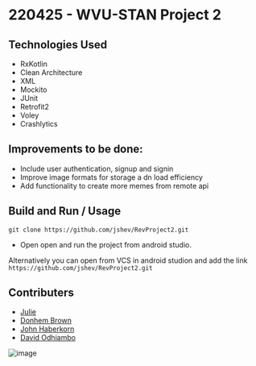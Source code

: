 # 220425 - WVU-STAN Project 2

## Technologies Used

- RxKotlin
- Clean Architecture
- XML
- Mockito
- JUnit
- Retrofit2
- Voley
- Crashlytics

## Improvements to be done:

- Include user authentication, signup and signin
- Improve image formats for storage a dn load efficiency
- Add functionality to create more memes from remote api

## Build and Run / Usage

`git clone https://github.com/jshev/RevProject2.git`

- Open open and run the project from android studio.

Alternatively you can open from VCS in android studion and add the link `https://github.com/jshev/RevProject2.git`

## Contributers

- [Julie](https://github.com/jshev)
- [Donhem Brown](https://github.com/DonhemABrown)
- [John Haberkorn](https://github.com/SourDoe)
- [David Odhiambo](https://github.com/odhiambo123)





![image](https://user-images.githubusercontent.com/8829018/171968606-d0837808-468d-4f85-a218-181b1c064abc.png)
